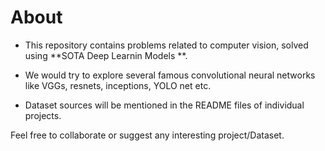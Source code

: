# About

* This repository contains problems related to computer vision, solved using **SOTA Deep Learnin Models **. 

* We would try to explore several famous convolutional neural networks like VGGs, resnets, inceptions, YOLO net etc.

* Dataset sources will be mentioned in the README files of individual projects.


Feel free to collaborate or suggest any interesting project/Dataset.
